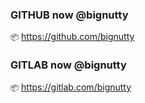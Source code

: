 
### GITHUB now @bignutty
`📦` https://github.com/bignutty

### GITLAB now @bignutty
`📦` https://gitlab.com/bignutty
